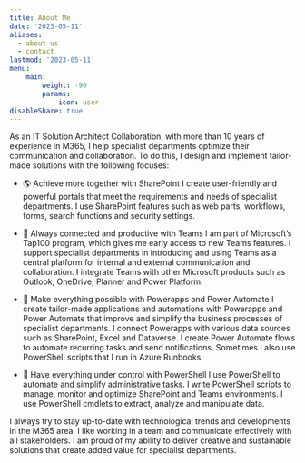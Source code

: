 ```yaml
---
title: About Me
date: '2023-05-11'
aliases:
  - about-us
  - contact
lastmod: '2023-05-11'
menu:
    main: 
        weight: -90
        params:
            icon: user
disableShare: true
---
```

As an IT Solution Architect Collaboration, with more than 10 years of experience in M365, I help specialist departments optimize their communication and collaboration. To do this, I design and implement tailor-made solutions with the following focuses:

- 🌎 Achieve more together with SharePoint
I create user-friendly and powerful portals that meet the requirements and needs of specialist departments. I use SharePoint features such as web parts, workflows, forms, search functions and security settings.

- 💬 Always connected and productive with Teams
I am part of Microsoft’s Tap100 program, which gives me early access to new Teams features. I support specialist departments in introducing and using Teams as a central platform for internal and external communication and collaboration. I integrate Teams with other Microsoft products such as Outlook, OneDrive, Planner and Power Platform.

- 🚀 Make everything possible with Powerapps and Power Automate
I create tailor-made applications and automations with Powerapps and Power Automate that improve and simplify the business processes of specialist departments. I connect Powerapps with various data sources such as SharePoint, Excel and Dataverse. I create Power Automate flows to automate recurring tasks and send notifications. Sometimes I also use PowerShell scripts that I run in Azure Runbooks.

- 🔧 Have everything under control with PowerShell
I use PowerShell to automate and simplify administrative tasks. I write PowerShell scripts to manage, monitor and optimize SharePoint and Teams environments. I use PowerShell cmdlets to extract, analyze and manipulate data.

I always try to stay up-to-date with technological trends and developments in the M365 area. I like working in a team and communicate effectively with all stakeholders. I am proud of my ability to deliver creative and sustainable solutions that create added value for specialist departments.